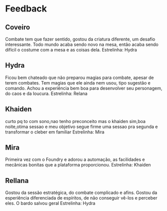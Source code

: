 # Feedback
## Coveiro
Combate tem que fazer sentido, gostou da criatura diferente, um desafio interessante. Todo mundo acaba sendo novo na mesa, então acaba sendo difícil o costume com a mesa e as coisas dela.
Estrelinha: Hydra

## Hydra
Ficou bem chateado que não preparou magias para combate, apesar de terem combates. Tem magias que ele ainda nem usou, tipo sugestão e comando. Achou a experiência bem boa para desenvolver seu personagem, do caos e da loucura.
Estrelinha: Relana

## Khaiden
curto pq to com sono,nao tenho preconceito mas o khaiden sim,boa noite,otima sessao e meu objetivo segue firme uma sessao pra segunda e transformar o cleber em familiar
Estrelinha: Mira

## Mira
Primeira vez com o Foundry e adorou a automação, as facilidades e mecânicas bonitas que a plataforma proporcionou. 
Estrelinha: Khaiden

## Rellana
Gostou da sessão estratégica, do combate complicado e afins. Gostou da esperiência diferenciada de espíritos, de não conseguir vê-los e perceber eles. O bardo salvou geral
Estrelinha: Hydra


